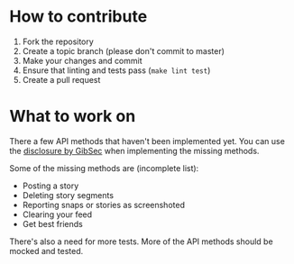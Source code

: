 How to contribute
=================

1. Fork the repository
2. Create a topic branch (please don't commit to master)
3. Make your changes and commit
4. Ensure that linting and tests pass (`make lint test`)
5. Create a pull request

What to work on
===============

There a few API methods that haven't been implemented yet. You can use the
[disclosure by GibSec](http://gibsonsec.org/snapchat/fulldisclosure/) when
implementing the missing methods.

Some of the missing methods are (incomplete list):

* Posting a story
* Deleting story segments
* Reporting snaps or stories as screenshoted
* Clearing your feed
* Get best friends

There's also a need for more tests. More of the API methods should be mocked
and tested.
